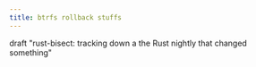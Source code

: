 ```yaml
---
title: btrfs rollback stuffs
---
```

draft "rust-bisect: tracking down a the Rust nightly that changed something"